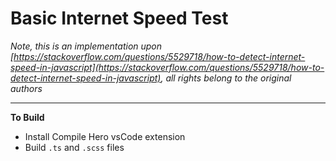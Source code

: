 # Basic Internet Speed Test

_Note, this is an implementation upon [https://stackoverflow.com/questions/5529718/how-to-detect-internet-speed-in-javascript](https://stackoverflow.com/questions/5529718/how-to-detect-internet-speed-in-javascript), all rights belong to the original authors_
  
---  
**To Build**
* Install Compile Hero vsCode extension
* Build `.ts` and `.scss` files
